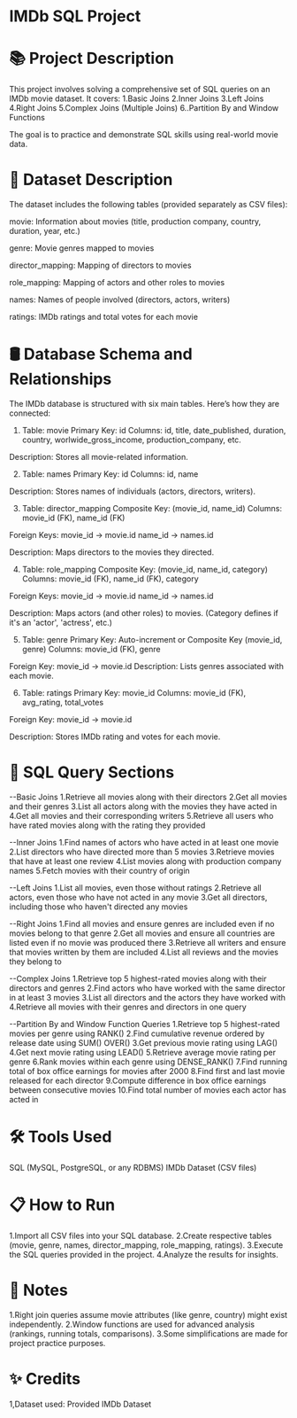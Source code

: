 # IMDb SQL Project
# 📚 Project Description
This project involves solving a comprehensive set of SQL queries on an IMDb movie dataset.
It covers:
1.Basic Joins
2.Inner Joins
3.Left Joins
4.Right Joins
5.Complex Joins (Multiple Joins)
6..Partition By and Window Functions

The goal is to practice and demonstrate SQL skills using real-world movie data.

# 📂 Dataset Description
The dataset includes the following tables (provided separately as CSV files):

movie: Information about movies (title, production company, country, duration, year, etc.)

genre: Movie genres mapped to movies

director_mapping: Mapping of directors to movies

role_mapping: Mapping of actors and other roles to movies

names: Names of people involved (directors, actors, writers)

ratings: IMDb ratings and total votes for each movie

# 🛢️ Database Schema and Relationships
The IMDb database is structured with six main tables.
Here’s how they are connected:

1. Table: movie
Primary Key: id
Columns: id, title, date_published, duration, country, worlwide_gross_income, production_company, etc.

Description: Stores all movie-related information.

2. Table: names
Primary Key: id
Columns: id, name

Description: Stores names of individuals (actors, directors, writers).

3. Table: director_mapping
Composite Key: (movie_id, name_id)
Columns: movie_id (FK), name_id (FK)

Foreign Keys:
movie_id → movie.id
name_id → names.id

Description: Maps directors to the movies they directed.

4. Table: role_mapping
Composite Key: (movie_id, name_id, category)
Columns: movie_id (FK), name_id (FK), category

Foreign Keys:
movie_id → movie.id
name_id → names.id

Description: Maps actors (and other roles) to movies.
(Category defines if it's an 'actor', 'actress', etc.)

5. Table: genre
Primary Key: Auto-increment or Composite Key (movie_id, genre)
Columns: movie_id (FK), genre

Foreign Key:
movie_id → movie.id
Description: Lists genres associated with each movie.

6. Table: ratings
Primary Key: movie_id
Columns: movie_id (FK), avg_rating, total_votes

Foreign Key:
movie_id → movie.id

Description: Stores IMDb rating and votes for each movie.

# 📄 SQL Query Sections
--Basic Joins
1.Retrieve all movies along with their directors
2.Get all movies and their genres
3.List all actors along with the movies they have acted in
4.Get all movies and their corresponding writers
5.Retrieve all users who have rated movies along with the rating they provided

--Inner Joins
1.Find names of actors who have acted in at least one movie
2.List directors who have directed more than 5 movies
3.Retrieve movies that have at least one review
4.List movies along with production company names
5.Fetch movies with their country of origin

--Left Joins
1.List all movies, even those without ratings
2.Retrieve all actors, even those who have not acted in any movie
3.Get all directors, including those who haven't directed any movies

--Right Joins
1.Find all movies and ensure genres are included even if no movies belong to that genre
2.Get all movies and ensure all countries are listed even if no movie was produced there
3.Retrieve all writers and ensure that movies written by them are included
4.List all reviews and the movies they belong to

--Complex Joins
1.Retrieve top 5 highest-rated movies along with their directors and genres
2.Find actors who have worked with the same director in at least 3 movies
3.List all directors and the actors they have worked with
4.Retrieve all movies with their genres and directors in one query

--Partition By and Window Function Queries
1.Retrieve top 5 highest-rated movies per genre using RANK()
2.Find cumulative revenue ordered by release date using SUM() OVER()
3.Get previous movie rating using LAG()
4.Get next movie rating using LEAD()
5.Retrieve average movie rating per genre
6.Rank movies within each genre using DENSE_RANK()
7.Find running total of box office earnings for movies after 2000
8.Find first and last movie released for each director
9.Compute difference in box office earnings between consecutive movies
10.Find total number of movies each actor has acted in

# 🛠️ Tools Used
SQL (MySQL, PostgreSQL, or any RDBMS)
IMDb Dataset (CSV files)

# 📋 How to Run
1.Import all CSV files into your SQL database.
2.Create respective tables (movie, genre, names, director_mapping, role_mapping, ratings).
3.Execute the SQL queries provided in the project.
4.Analyze the results for insights.

# 📌 Notes
1.Right join queries assume movie attributes (like genre, country) might exist independently.
2.Window functions are used for advanced analysis (rankings, running totals, comparisons).
3.Some simplifications are made for project practice purposes.

# ✨ Credits
1,Dataset used: Provided IMDb Dataset

